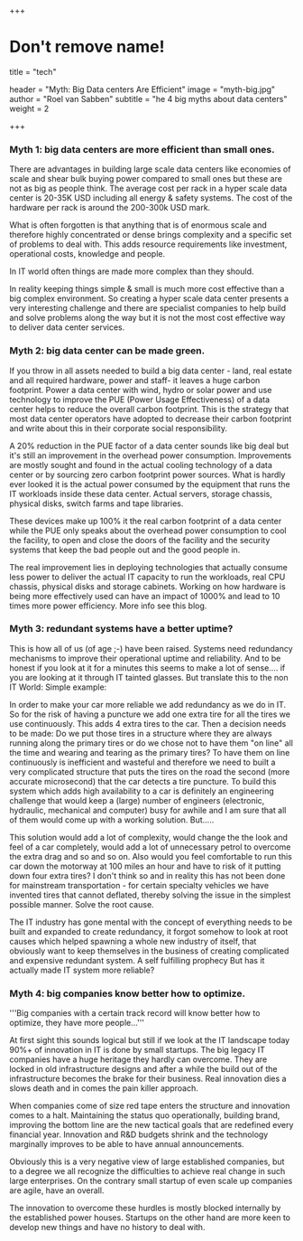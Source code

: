 +++
# Don't remove name!
title = "tech"

header = "Myth: Big Data centers Are Efficient"
image = "myth-big.jpg"
author = "Roel van Sabben"
subtitle = "he 4 big myths about data centers"
weight = 2

+++

### Myth 1: big data centers are more efficient than small ones.


There are advantages in building large scale data centers like economies of scale and shear bulk buying power compared to small ones but these are not as big as people think. The average cost per rack in a hyper scale data center is 20-35K USD including all energy &amp; safety systems. The cost of the hardware per rack is around the 200-300k USD mark.

What is often forgotten is that anything that is of enormous scale and therefore highly concentrated or dense brings complexity and a specific set of problems to deal with. This adds resource requirements like investment, operational costs, knowledge and people.

In IT world often things are made more complex than they should.

In reality keeping things simple &amp; small is much more cost effective than a big complex environment. So creating a hyper scale data center presents a very interesting challenge and there are specialist companies to help build and solve problems along the way but it is not the most cost effective way to deliver data center services.

### Myth 2: big data center can be made green.

If you throw in all assets needed to build a big data center - land, real estate and all required hardware, power and staff- it leaves a huge carbon footprint. Power a data center with wind, hydro or solar power and use technology to improve the PUE (Power Usage Effectiveness) of a data center helps to reduce the overall carbon footprint. This is the strategy that most data center operators have adopted to decrease their carbon footprint and write about this in their corporate social responsibility.

A 20% reduction in the PUE factor of a data center sounds like big deal but it's still an improvement in the overhead power consumption. Improvements are mostly sought and found in the actual cooling technology of a data center or by sourcing zero carbon footprint power sources. What is hardly ever looked it is the actual power consumed by the equipment that runs the IT workloads inside these data center. Actual servers, storage chassis, physical disks, switch farms and tape libraries.

These devices make up 100% it the real carbon footprint of a data center while the PUE only speaks about the overhead power consumption to cool the facility, to open and close the doors of the facility and the security systems that keep the bad people out and the good people in.

The real improvement lies in deploying technologies that actually consume less power to deliver the actual IT capacity to run the workloads, real CPU chassis, physical disks and storage cabinets. Working on how hardware is being more effectively used can have an impact of 1000% and lead to 10 times more power efficiency. More info see this blog.

### Myth 3: redundant systems have a better uptime?

This is how all of us (of age ;-) have been raised. Systems need redundancy mechanisms to improve their operational uptime and reliability. And to be honest if you look at it for a minutes this seems to make a lot of sense…. if you are looking at it through IT tainted glasses. But translate this to the non IT World: Simple example:

In order to make your car more reliable we add redundancy as we do in IT. So for the risk of having a puncture we add one extra tire for all the tires we use continuously. This adds 4 extra tires to the car. Then a decision needs to be made: Do we put those tires in a structure where they are always running along the primary tires or do we chose not to have them "on line" all the time and wearing and tearing as the primary tires? To have them on line continuously is inefficient and wasteful and therefore we need to built a very complicated structure that puts the tires on the road the second (more accurate microsecond) that the car detects a tire puncture. To build this system which adds high availability to a car is definitely an engineering challenge that would keep a (large) number of engineers (electronic, hydraulic, mechanical and computer) busy for awhile and I am sure that all of them would come up with a working solution. But…..

This solution would add a lot of complexity, would change the the look and feel of a car completely, would add a lot of unnecessary petrol to overcome the extra drag and so and so on. Also would you feel comfortable to run this car down the motorway at 100 miles an hour and have to risk of it putting down four extra tires? I don't think so and in reality this has not been done for mainstream transportation - for certain specialty vehicles we have invented tires that cannot deflated, thereby solving the issue in the simplest possible manner. Solve the root cause.

The IT industry has gone mental with the concept of everything needs to be built and expanded to create redundancy, it forgot somehow to look  at root causes which helped spawning a whole new industry of itself, that obviously want to keep themselves in the business of creating complicated and expensive redundant system. A self fulfilling prophecy But has it actually made IT system more reliable?

### Myth 4: big companies know better how to optimize.

'''Big companies with a certain track record will know better how to optimize, they have more people…'''

At first sight this sounds logical but still if we look at the IT landscape today 90%+ of innovation in IT is done by small startups. The big legacy IT companies have a huge heritage they hardly can overcome. They are locked in old infrastructure designs and after a while the build out of the infrastructure becomes the brake for their business. Real innovation dies a slows death and in comes the pain killer approach.

When companies come of size red tape enters the structure and innovation comes to a halt. Maintaining the status quo operationally, building brand, improving the bottom line are the new tactical goals that are redefined every financial year. Innovation and R&amp;D budgets shrink and the technology marginally improves to be able to have annual announcements.

Obviously this is a very negative view of large established companies, but to a degree we all recognize the difficulties to achieve real change in such large enterprises. On the contrary small startup of even scale up companies are agile, have an overall.

The innovation to overcome these hurdles is mostly blocked internally by the established power houses. Startups on the other hand are more keen to develop new things and have no history to deal with.
